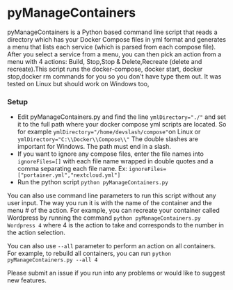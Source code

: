 # pyManageContainers

pyManageContainers is a Python based command line script that reads a directory which has your Docker Compose files in yml format and generates a menu that lists each service (which is parsed from each compose file). After you select a service from a menu, you can then pick an action from a menu with 4 actions: Build, Stop,Stop & Delete,Recreate (delete and recreate).This script runs the docker-compose, docker start, docker stop,docker rm commands for you so you don't have type them out. It was tested on Linux but should work on Windows too,

### Setup

- Edit pyManageContainers.py and find the line `ymlDirectory="./"` and set it to the full path where your docker compose yml scripts are located. So for example `ymlDirectory="/home/devslash/compose"`on Linux or `ymlDirectory="C:\\Docker\\Compose\\"` The double slashes are important for Windows. The path must end in a slash.
- If you want to ignore any compose files, enter the file names into `ignoreFiles=[]` with each file name wrapped in double quotes and a comma separating each file name. Ex: `ignoreFiles=["portainer.yml","nextcloud.yml"]`
- Run the python script `python pyManageContainers.py`

You can also use command line parameters to run this script without any user input. The way you run it is with the name of the container and the menu # of the action. For example, you can recreate your container called Wordpress by running the command `python pyManageContainers.py Wordpress 4` where 4 is the action to take and corresponds to the number in the action selection.

You can also use `--all` parameter to perform an action on all containers. For example, to rebuild all containers, you can run `python pyManageContainers.py --all 4`

Please submit an issue if you run into any problems or would like to suggest new features. 

